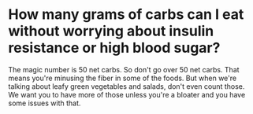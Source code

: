 # How many grams of carbs can I eat without worrying about insulin resistance or high blood sugar?

The magic number is 50 net carbs. So don't go over 50 net carbs. That means you're minusing the fiber in some of the foods. But when we're talking about leafy green vegetables and salads, don't even count those. We want you to have more of those unless you're a bloater and you have some issues with that.